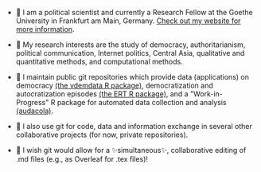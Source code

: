 


- 👋 I am a political scientist and currently a Research Fellow at the Goethe University in Frankfurt am Main, Germany. [Check out my website for more information](https://sites.google.com/view/seraphinemaerz/about).

- 🔭 My research interests are the study of democracy, authoritarianism, political communication, Internet politics, Central
Asia, qualitative and quantitative methods, and computational methods.

- 💬 I maintain public git repositories which provide data (applications) on democracy [(the vdemdata R package)](https://github.com/vdeminstitute/vdemdata), democratization and autocratization episodes [(the ERT R package)](https://github.com/vdeminstitute/ERT), and a "Work-in-Progress" R package for automated data collection and analysis [(audacola)](https://github.com/SeraphineM/audacola).

- 🌱 I also use git for code, data and information exchange in several other collaborative projects (for now, private repositories). 

- 🤔 I wish git would allow for a ✨simultaneous✨, collaborative editing of .md files (e.g., as Overleaf for .tex files)!


